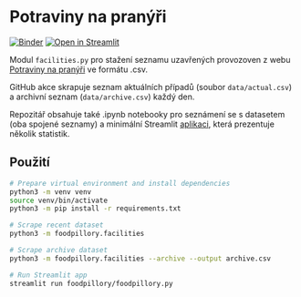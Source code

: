 # Potraviny na pranýři

[![Binder](https://mybinder.org/badge_logo.svg)](https://mybinder.org/v2/gh/jandolezal/potraviny/HEAD)
[![Open in Streamlit](https://static.streamlit.io/badges/streamlit_badge_black_white.svg)](https://share.streamlit.io/jandolezal/potraviny/main/foodpillory/foodpillory.py)


Modul `facilities.py` pro stažení seznamu uzavřených provozoven z webu [Potraviny na pranýři](https://www.potravinynapranyri.cz/) ve formátu .csv.

GitHub akce skrapuje seznam aktuálních případů (soubor `data/actual.csv`) a archivní seznam (`data/archive.csv`) každý den.

Repozitář obsahuje také .ipynb notebooky pro seznámení se s datasetem (oba spojené seznamy) a minimální Streamlit [aplikaci](https://share.streamlit.io/jandolezal/potraviny/main/foodpillory/foodpillory.py), která prezentuje několik statistik.

## Použití

```bash
# Prepare virtual environment and install dependencies
python3 -m venv venv
source venv/bin/activate
python3 -m pip install -r requirements.txt

# Scrape recent dataset
python3 -m foodpillory.facilities

# Scrape archive dataset
python3 -m foodpillory.facilities --archive --output archive.csv

# Run Streamlit app
streamlit run foodpillory/foodpillory.py
```
